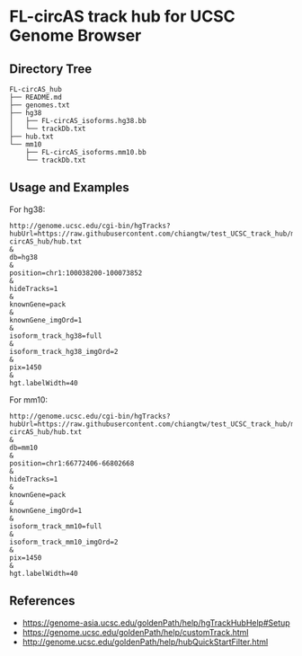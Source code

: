 # FL-circAS track hub for UCSC Genome Browser

## Directory Tree
```
FL-circAS_hub
├── README.md
├── genomes.txt
├── hg38
│   ├── FL-circAS_isoforms.hg38.bb
│   └── trackDb.txt
├── hub.txt
└── mm10
    ├── FL-circAS_isoforms.mm10.bb
    └── trackDb.txt
```

## Usage and Examples

For hg38:
```
http://genome.ucsc.edu/cgi-bin/hgTracks?
hubUrl=https://raw.githubusercontent.com/chiangtw/test_UCSC_track_hub/main/FL-circAS_hub/hub.txt
&
db=hg38
&
position=chr1:100038200-100073852
&
hideTracks=1
&
knownGene=pack
&
knownGene_imgOrd=1
&
isoform_track_hg38=full
&
isoform_track_hg38_imgOrd=2
&
pix=1450
&
hgt.labelWidth=40
```

For mm10:
```
http://genome.ucsc.edu/cgi-bin/hgTracks?
hubUrl=https://raw.githubusercontent.com/chiangtw/test_UCSC_track_hub/main/FL-circAS_hub/hub.txt
&
db=mm10
&
position=chr1:66772406-66802668
&
hideTracks=1
&
knownGene=pack
&
knownGene_imgOrd=1
&
isoform_track_mm10=full
&
isoform_track_mm10_imgOrd=2
&
pix=1450
&
hgt.labelWidth=40
```

## References

- https://genome-asia.ucsc.edu/goldenPath/help/hgTrackHubHelp#Setup
- https://genome.ucsc.edu/goldenPath/help/customTrack.html
- http://genome.ucsc.edu/goldenPath/help/hubQuickStartFilter.html
